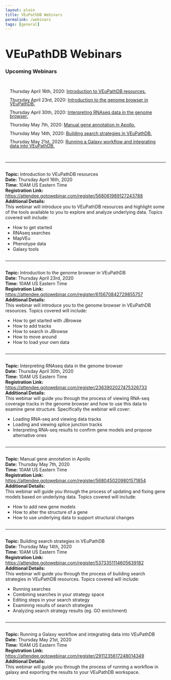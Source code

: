 ```yaml
---
layout: plain
title: VEuPathDB Webinars 
permalink: /webinars
tags: [general]
---
```

<style>
  h1 {
    font-size: 2.5em;
  }
  div#contents {
    margin-left: 1em;
    margin-bottom: 1em;
  }
  div#contents p {
    line-height: 90%;
  }
  div.webinar {
    margin: 2em 0;
  }
</style>


<h1 id="resources">VEuPathDB Webinars</h1>

<div class="static-content">

<h3>Upcoming Webinars</h3><br>

<div id="contents">
  <p>Thursday April 16th, 2020: <a href="#intro">Introduction to VEuPathDB resources.</a></p>
  <p>Thursday April 23rd, 2020: <a href="#browser">Introduction to the genome browser in VEuPathDB.</a></p>
  <p>Thursday April 30th, 2020: <a href="#rnaseq">Interpreting RNAseq data in the genome browser.</a></p>
  <p>Thursday May 7th, 2020: <a href="#apollo">Manual gene annotation in Apollo.</a></p>
  <p>Thursday May 14th, 2020: <a href="#strategies">Building search strategies in VEuPathDB.</a></p>
  <p>Thursday May 21st, 2020: <a href="#galaxy">Running a Galaxy workflow and integrating data into VEuPathDB.</a></p>
</div>

<br>
<hr>

<div class="anchor"><a name="intro"></a></div>
<div class="webinar">
<b>Topic:</b> Introduction to VEuPathDB resources<br>
<b>Date:</b> Thursday April 16th, 2020<br>
<b>Time:</b> 10AM US Eastern Time<br>
<b>Registration Link: </b><a href="https://attendee.gotowebinar.com/register/568061989127243788">https://attendee.gotowebinar.com/register/568061989127243788</a> <br>
<b>Additional Details:</b> <br>
This webinar will introduce you to VEuPathDB resources and highlight some of the tools available to you to explore and analyze underlying data.  Topics covered will include:<br>
<ul>
<li>How to get started</li>
<li>RNAseq searches</li>
<li>MapVEu</li>
<li>Phenotype data</li>
<li>Galaxy tools</li>
</ul>
</div>

<hr>

<div class="anchor"><a name="browser"></a></div>
<div class="webinar">
<b>Topic:</b> Introduction to the genome browser in VEuPathDB<br>
<b>Date:</b> Thursday April 23rd, 2020<br>
<b>Time:</b> 10AM US Eastern Time<br>
<b>Registration Link: </b><a href="https://attendee.gotowebinar.com/register/615670842729855757">https://attendee.gotowebinar.com/register/615670842729855757</a> <br>
<b>Additional Details:</b> <br>
This webinar will introduce you to the genome browser in VEuPathDB resources. Topics covered will include:<br>
<ul>
<li>How to get started with JBrowse</li>
<li>How to add tracks</li>
<li>How to search in JBrowse</li>
<li>How to move around</li>
<li>How to load your own data</li>
</ul>
</div>

<hr>

<div class="anchor"><a name="rnaseq"></a></div>
<div class="webinar">
<b>Topic:</b> Interpreting RNAseq data in the genome browser<br>
<b>Date:</b> Thursday April 30th, 2020<br>
<b>Time:</b> 10AM US Eastern Time<br>
<b>Registration Link: </b><a href="https://attendee.gotowebinar.com/register/2363902027475326733">https://attendee.gotowebinar.com/register/2363902027475326733</a> <br>
<b>Additional Details:</b> <br>
This webinar will guide you through the process of viewing RNA-seq coverage tracks in the genome browser and how to use this data to examine gene structure. Specifically the webinar will cover:
<br>
<ul>
<li>Loading RNA-seq and viewing data tracks</li>
<li>Loading and viewing splice junction tracks</li>
<li>Interpreting RNA-seq results to confirm gene models and propose alternative ones</li>
</ul>
</div>

<hr>

<div class="anchor"><a name="apollo"></a></div>
<div class="webinar">
<b>Topic:</b> Manual gene annotation in Apollo<br>
<b>Date:</b> Thursday May 7th, 2020<br>
<b>Time:</b> 10AM US Eastern Time<br>
<b>Registration Link: </b><a href="https://attendee.gotowebinar.com/register/5680450209801571854">https://attendee.gotowebinar.com/register/5680450209801571854</a> <br>
<b>Additional Details:</b> <br>
This webinar will guide you through the process of updating and fixing gene models based on underlying data. Topics covered will include:
<br>
<ul>
<li>How to add new gene models</li>
<li>How to alter the structure of a gene</li>
<li>How to use underlying data to support structural changes</li>
</ul>
</div>

<hr>

<div class="anchor"><a name="strategies"></a></div>
<div class="webinar">
<b>Topic:</b> Building search strategies in VEuPathDB<br>
<b>Date:</b> Thursday May 14th, 2020<br>
<b>Time:</b> 10AM US Eastern Time<br>
<b>Registration Link: </b><a href="https://attendee.gotowebinar.com/register/5373351114605639182">https://attendee.gotowebinar.com/register/5373351114605639182</a> <br>
<b>Additional Details:</b> <br>
This webinar will guide you through the process of building search strategies in VEuPathDB resources. Topics covered will include:
<br>
<ul>
<li>Running searches</li>
<li>Combining searches in your strategy space</li>
<li>Editing steps in your search strategy</li>
<li>Examining results of search strategies</li>
<li>Analyzing search strategy results (eg. GO enrichment)</li>
</ul>
</div>

<hr>

<div class="anchor"><a name="galaxy"></a></div>
<div class="webinar">
<b>Topic:</b> Running a Galaxy workflow and integrating data into VEuPathDB<br>
<b>Date:</b> Thursday May 21st, 2020<br>
<b>Time:</b> 10AM US Eastern Time<br>
<b>Registration Link: </b><a href="https://attendee.gotowebinar.com/register/2911235617248014349">https://attendee.gotowebinar.com/register/2911235617248014349</a> <br>
<b>Additional Details:</b> <br>
This webinar will guide you through the process of running a workflow in galaxy and exporting the results to your VEuPathDB workspace.
</div>


</div>
